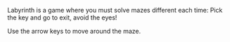 Labyrinth is a game where you must solve mazes different each time:
Pick the key and go to exit, avoid the eyes!

Use the arrow keys to move around the maze.


